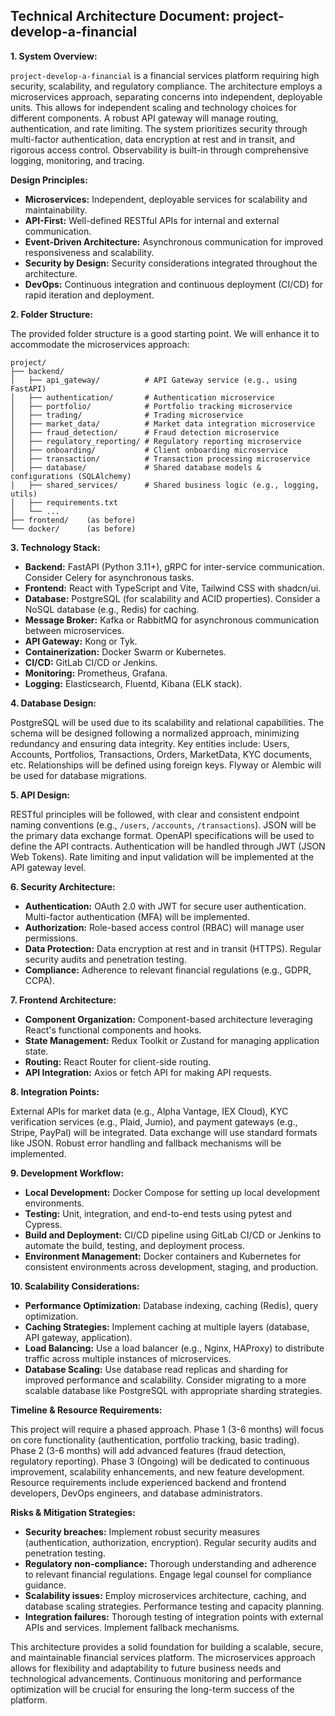## Technical Architecture Document: project-develop-a-financial

**1. System Overview:**

`project-develop-a-financial` is a financial services platform requiring high security, scalability, and regulatory compliance.  The architecture employs a microservices approach, separating concerns into independent, deployable units.  This allows for independent scaling and technology choices for different components.  A robust API gateway will manage routing, authentication, and rate limiting.  The system prioritizes security through multi-factor authentication, data encryption at rest and in transit, and rigorous access control.  Observability is built-in through comprehensive logging, monitoring, and tracing.

**Design Principles:**

* **Microservices:** Independent, deployable services for scalability and maintainability.
* **API-First:** Well-defined RESTful APIs for internal and external communication.
* **Event-Driven Architecture:** Asynchronous communication for improved responsiveness and scalability.
* **Security by Design:** Security considerations integrated throughout the architecture.
* **DevOps:** Continuous integration and continuous deployment (CI/CD) for rapid iteration and deployment.


**2. Folder Structure:**

The provided folder structure is a good starting point.  We will enhance it to accommodate the microservices approach:

```
project/
├── backend/
│   ├── api_gateway/          # API Gateway service (e.g., using FastAPI)
│   ├── authentication/       # Authentication microservice
│   ├── portfolio/            # Portfolio tracking microservice
│   ├── trading/              # Trading microservice
│   ├── market_data/          # Market data integration microservice
│   ├── fraud_detection/      # Fraud detection microservice
│   ├── regulatory_reporting/ # Regulatory reporting microservice
│   ├── onboarding/           # Client onboarding microservice
│   ├── transaction/          # Transaction processing microservice
│   ├── database/             # Shared database models & configurations (SQLAlchemy)
│   ├── shared_services/      # Shared business logic (e.g., logging, utils)
│   ├── requirements.txt
│   └── ...
├── frontend/    (as before)
└── docker/      (as before)
```

**3. Technology Stack:**

* **Backend:** FastAPI (Python 3.11+), gRPC for inter-service communication.  Consider Celery for asynchronous tasks.
* **Frontend:** React with TypeScript and Vite, Tailwind CSS with shadcn/ui.
* **Database:** PostgreSQL (for scalability and ACID properties).  Consider a NoSQL database (e.g., Redis) for caching.
* **Message Broker:** Kafka or RabbitMQ for asynchronous communication between microservices.
* **API Gateway:** Kong or Tyk.
* **Containerization:** Docker Swarm or Kubernetes.
* **CI/CD:** GitLab CI/CD or Jenkins.
* **Monitoring:** Prometheus, Grafana.
* **Logging:** Elasticsearch, Fluentd, Kibana (ELK stack).


**4. Database Design:**

PostgreSQL will be used due to its scalability and relational capabilities.  The schema will be designed following a normalized approach, minimizing redundancy and ensuring data integrity.  Key entities include: Users, Accounts, Portfolios, Transactions, Orders, MarketData, KYC documents, etc.  Relationships will be defined using foreign keys.  Flyway or Alembic will be used for database migrations.

**5. API Design:**

RESTful principles will be followed, with clear and consistent endpoint naming conventions (e.g., `/users`, `/accounts`, `/transactions`).  JSON will be the primary data exchange format.  OpenAPI specifications will be used to define the API contracts.  Authentication will be handled through JWT (JSON Web Tokens).  Rate limiting and input validation will be implemented at the API gateway level.

**6. Security Architecture:**

* **Authentication:** OAuth 2.0 with JWT for secure user authentication. Multi-factor authentication (MFA) will be implemented.
* **Authorization:** Role-based access control (RBAC) will manage user permissions.
* **Data Protection:** Data encryption at rest and in transit (HTTPS).  Regular security audits and penetration testing.
* **Compliance:** Adherence to relevant financial regulations (e.g., GDPR, CCPA).

**7. Frontend Architecture:**

* **Component Organization:**  Component-based architecture leveraging React's functional components and hooks.
* **State Management:** Redux Toolkit or Zustand for managing application state.
* **Routing:** React Router for client-side routing.
* **API Integration:** Axios or fetch API for making API requests.

**8. Integration Points:**

External APIs for market data (e.g., Alpha Vantage, IEX Cloud), KYC verification services (e.g., Plaid, Jumio), and payment gateways (e.g., Stripe, PayPal) will be integrated.  Data exchange will use standard formats like JSON.  Robust error handling and fallback mechanisms will be implemented.


**9. Development Workflow:**

* **Local Development:** Docker Compose for setting up local development environments.
* **Testing:** Unit, integration, and end-to-end tests using pytest and Cypress.
* **Build and Deployment:** CI/CD pipeline using GitLab CI/CD or Jenkins to automate the build, testing, and deployment process.
* **Environment Management:** Docker containers and Kubernetes for consistent environments across development, staging, and production.


**10. Scalability Considerations:**

* **Performance Optimization:** Database indexing, caching (Redis), query optimization.
* **Caching Strategies:**  Implement caching at multiple layers (database, API gateway, application).
* **Load Balancing:**  Use a load balancer (e.g., Nginx, HAProxy) to distribute traffic across multiple instances of microservices.
* **Database Scaling:**  Use database read replicas and sharding for improved performance and scalability.  Consider migrating to a more scalable database like PostgreSQL with appropriate sharding strategies.


**Timeline & Resource Requirements:**

This project will require a phased approach.  Phase 1 (3-6 months) will focus on core functionality (authentication, portfolio tracking, basic trading).  Phase 2 (3-6 months) will add advanced features (fraud detection, regulatory reporting).  Phase 3 (Ongoing) will be dedicated to continuous improvement, scalability enhancements, and new feature development.  Resource requirements include experienced backend and frontend developers, DevOps engineers, and database administrators.


**Risks & Mitigation Strategies:**

* **Security breaches:**  Implement robust security measures (authentication, authorization, encryption).  Regular security audits and penetration testing.
* **Regulatory non-compliance:**  Thorough understanding and adherence to relevant financial regulations.  Engage legal counsel for compliance guidance.
* **Scalability issues:**  Employ microservices architecture, caching, and database scaling strategies.  Performance testing and capacity planning.
* **Integration failures:**  Thorough testing of integration points with external APIs and services.  Implement fallback mechanisms.


This architecture provides a solid foundation for building a scalable, secure, and maintainable financial services platform.  The microservices approach allows for flexibility and adaptability to future business needs and technological advancements.  Continuous monitoring and performance optimization will be crucial for ensuring the long-term success of the platform.
